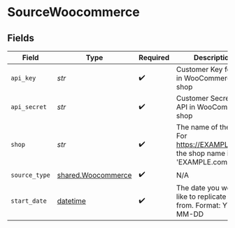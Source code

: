 # SourceWoocommerce


## Fields

| Field                                                                           | Type                                                                            | Required                                                                        | Description                                                                     | Example                                                                         |
| ------------------------------------------------------------------------------- | ------------------------------------------------------------------------------- | ------------------------------------------------------------------------------- | ------------------------------------------------------------------------------- | ------------------------------------------------------------------------------- |
| `api_key`                                                                       | *str*                                                                           | :heavy_check_mark:                                                              | Customer Key for API in WooCommerce shop                                        |                                                                                 |
| `api_secret`                                                                    | *str*                                                                           | :heavy_check_mark:                                                              | Customer Secret for API in WooCommerce shop                                     |                                                                                 |
| `shop`                                                                          | *str*                                                                           | :heavy_check_mark:                                                              | The name of the store. For https://EXAMPLE.com, the shop name is 'EXAMPLE.com'. |                                                                                 |
| `source_type`                                                                   | [shared.Woocommerce](../../models/shared/woocommerce.md)                        | :heavy_check_mark:                                                              | N/A                                                                             |                                                                                 |
| `start_date`                                                                    | [datetime](https://docs.python.org/3/library/datetime.html#datetime-objects)    | :heavy_check_mark:                                                              | The date you would like to replicate data from. Format: YYYY-MM-DD              | 2021-01-01                                                                      |